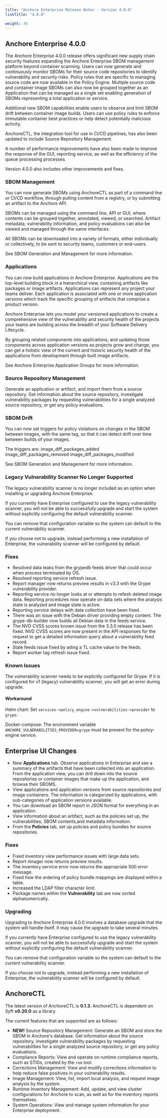 ```yaml
---
title: "Anchore Enterprise Release Notes - Version 4.0.0"
linkTitle: "4.0.0"

weight: 30
---
```


## Anchore Enterprise 4.0.0

The Anchore Enterprise 4.0.0 release offers significant new supply chain security features expanding the Anchore Enterprise SBOM management platform beyond container scanning. Users can now generate and continuously monitor SBOMs for their source code repositories to identify vulnerability and security risks. Policy rules that are specific to managing source code are now available in the Policy Engine. Multiple source code and container image SBOMs can also now be grouped together as an Application that can be managed as a single set enabling generation of SBOMs representing a total application or service. 

Additional new SBOM capabilities enable users to observe and limit SBOM drift between container image builds. Users can use policy rules to enforce immutable container best practices or help detect potentially malicious activity.

AnchoreCTL, the integration tool for use in CI/CD pipelines, has also been updated to include Source Repository Management.

A number of performance improvements have also been made to improve the response of the GUI, reporting service, as well as the efficiency of the queue processing processes.

Version 4.0.0 also includes other improvements and fixes.


### SBOM Management

You can now generate SBOMs using AnchoreCTL as part of a command line or CI/CD workflow, through pulling content from a registry, or by submitting an artifact to the Anchore API. 

SBOMs can be managed using the command line, API or GUI, where contents can be grouped together, annotated, viewed, or searched. Artifact metadata, vulnerability information, and policy evaluations can also be viewed and managed through the same interfaces.

All SBOMs can be downloaded into a variety of formats, either individually or collectively, to be sent to security teams, customers or end-users.

See SBOM Generation and Management for more information. 

### Applications

You can now build applications in Anchore Enterprise. Applications are the top-level building block in a hierarchical view, containing artifacts like packages or image artifacts. Applications can represent any project your teams deliver. Each application is associated with one or more application versions which track the specific grouping of artifacts that comprise a product version. 

Anchore Enterprise lets you model your versioned applications to create a comprehensive view of the vulnerability and security health of the projects your teams are building across the breadth of your Software Delivery Lifecycle. 

By grouping related components into applications, and updating those components across application versions as projects grow and change, you can get a holistic view of the current and historic security health of the applications from development through built image artifacts.

See Anchore Enterprise Application Groups for more information.

### Source Repository Management ###

Generate an application or artifact, and import them from a source repository. Get information about the source repository, investigate vulnerability packages by requesting vulnerabilities for a single analyzed source repository, or get any policy evaluations.


### SBOM Drift

You can now set triggers for policy violations on changes in the SBOM between images, with the same tag, so that it can detect drift over time between builds of your images. 

The triggers are:
image_diff_packages_added
image_diff_packages_removed
image_diff_packages_modified

See SBOM Generation and Management for more information.


### Legacy Vulnerability Scanner No Longer Supported

The legacy vulnerability scanner is no longer included as an option when installing or upgrading Anchore Enterprise. 

If you currently have Enterprise configured to use the legacy vulnerability scanner, you will not be able to successfully upgrade and start the system without explicitly configuring the default vulnerability scanner. 

You can remove that configuration variable so the system can default to the current vulnerability scanner.

If you choose not to upgrade, instead performing a new installation of Enterprise, the vulnerability scanner will be configured by default.


### Fixes
 
- Resolved data leaks from the grypedb feeds driver that could occur when process terminated by OS.
- Resolved reporting service refresh issue. 
- Report manager now returns preview results in v3.3 with the Grype vulnerability provider.
- Reporting service no longer looks at or attempts to refesh deleted image data. Reporting procedures now operate on data sets where the analysis state is analyzed and image state is active.
- Reporting service delays with data collection have been fixed.
- There was an issue with the Debian driver providing empty content. The grype-db-builder now builds all Debian data in the feeds service.
- The NVD CVSS scores known issue from the 3.3.0 release has been fixed. NVD CVSS scores are now present in the API responses for the request to get a detailed information query about a vulnerability feed record.
- Stale feeds issue fixed by ading a TL cache value to the feeds.
- Report worker tag refresh issue fixed.


### Known Issues

The vulnerability scanner needs to be explicitly configured for Grype. If it is configured for v1 (legacy) vulnerability scanner, you will get an error during upgrade.

#### Workaround

Helm chart: Set `services->policy_engine->vulnerabilities->provider` to `grype`.

Docker-compose: The environment variable `ANCHORE_VULNERABILITIES_PROVIDER=grype` must be present for the policy-engine service.


## Enterprise UI Changes

- New **Applications** tab. Observe applications in Enterprise and see a summary of the artifacts that have been collected into an application. From the application view, you can drill down into the source repositories or container images that make up the application, and browse their SBOMS.
- View applications and application versions from source repositories and image containers. The information is categorized by applications, with sub-categories of application versions available.
- You can download an SBOM report in JSON format for everything in an application. 
- View information about an artifact, such as the policies set up, the vulnerabilities, SBOM contents,and metadata information.
- From the **Policies** tab, set up policies and policy bundles for source repositories. 


### Fixes

- Fixed inventory view performance issues with large data sets.
- Report mnager now returns preview results.
- The inventory service error now returns the appropriate 500 error message.
- Fixed how the ordering of policy bundle mappings are displayed within a table.
- Increased the LDAP filter character limit.
- Package names within the **Vulnerability** tab are now sorted alphanumerically.


### Upgrading
Upgrading to Anchore Enterprise 4.0.0 involves a database upgrade that the system will handle itself. It may cause the upgrade to take several minutes.

If you currently have Enterprise configured to use the legacy vulnerability scanner, you will not be able to successfully upgrade and start the system without explicitly configuring the default vulnerability scanner. 

You can remove that configuration variable so the system can default to the current vulnerability scanner.

If you choose not to upgrade, instead performing a new installation of Enterprise, the vulnerability scanner will be configured by default.

## AnchoreCTL

The latest version of AnchoreCTL is **0.1.3**.
AnchoreCTL is dependent on Syft **v0.20.0** as a library.

The current features that are supported are as follows:
- **NEW!** Source Repository Management: Generate an SBOM and store the SBOM in Anchore's database. Get information about the source repository, investigate vulnerability packages by requesting vulnerabilities for a single analyzed source repository, or get any policy evaluations.
- Compliance Reports: View and operate on runtime compliance reports, such as STIGs, created by the `rem` tool.
- Corrections Management: View and modify corrections information to help reduce false positives in your vulnerability results. 
- Image Management: View, list, import local analysis, and request image analysis by the system.
- Runtime Inventory Management: Add, update, and view cluster configurations for Anchore to scan, as well as for the inventory reports themselves.
- System Operations: View and manage system information for your Enterprise deployment.


